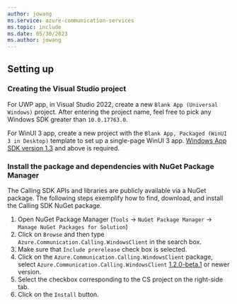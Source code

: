 ```yaml
---
author: jowang
ms.service: azure-communication-services
ms.topic: include
ms.date: 05/30/2023
ms.author: jowang
---
```

## Setting up

### Creating the Visual Studio project

For UWP app, in Visual Studio 2022, create a new `Blank App (Universal Windows)` project. After entering the project name, feel free to pick any Windows SDK greater than `10.0.17763.0`. 

For WinUI 3 app, create a new project with the `Blank App, Packaged (WinUI 3 in Desktop)` template to set up a single-page WinUI 3 app. [Windows App SDK version 1.3](/windows/apps/windows-app-sdk/stable-channel#version-13) and above is required.
### Install the package and dependencies with NuGet Package Manager

The Calling SDK APIs and libraries are publicly available via a NuGet package.
The following steps exemplify how to find, download, and install the Calling SDK NuGet package.

1. Open NuGet Package Manager (`Tools` -> `NuGet Package Manager` -> `Manage NuGet Packages for Solution`)
2. Click on `Browse` and then type `Azure.Communication.Calling.WindowsClient` in the search box.
3. Make sure that `Include prerelease` check box is selected.
4. Click on the `Azure.Communication.Calling.WindowsClient` package, select `Azure.Communication.Calling.WindowsClient` [1.2.0-beta.1](https://www.nuget.org/packages/Azure.Communication.Calling.WindowsClient/1.2.0-beta.1) or newer version.
5. Select the checkbox corresponding to the CS project on the right-side tab.
6. Click on the `Install` button.
